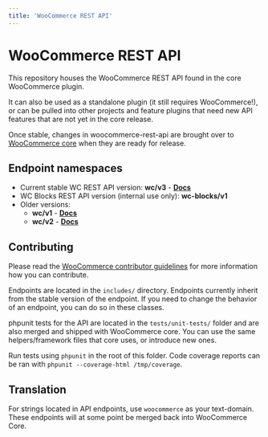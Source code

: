 ```yaml
---
title: 'WooCommerce REST API'
---
```


WooCommerce REST API
===

This repository houses the WooCommerce REST API found in the core WooCommerce plugin. 

It can also be used as a standalone plugin (it still requires WooCommerce!), or can be pulled into other projects and feature plugins that need new API features that are not yet in the core release.

Once stable, changes in woocommerce-rest-api are brought over to [WooCommerce core](https://github.com/woocommerce/woocommerce) when they are ready for release.

## Endpoint namespaces

* Current stable WC REST API version: **wc/v3** - **[Docs](https://woocommerce.github.io/woocommerce-rest-api-docs/)**
* WC Blocks REST API version (internal use only): **wc-blocks/v1**
* Older versions:
    * **wc/v1** - **[Docs](https://woocommerce.github.io/woocommerce-rest-api-docs/wp-api-v1.html)**
    * **wc/v2** - **[Docs](https://woocommerce.github.io/woocommerce-rest-api-docs/wp-api-v2.html)**

## Contributing

Please read the [WooCommerce contributor guidelines](https://github.com/woocommerce/woocommerce/blob/master/.github/CONTRIBUTING.md) for more information how you can contribute.

Endpoints are located in the `includes/` directory. Endpoints currently inherit from the stable version of the endpoint. If you need to change the behavior of an endpoint, you can do so in these classes.

phpunit tests for the API are located in the `tests/unit-tests/` folder and are also merged and shipped with WooCommerce core. You can use the same helpers/framework files that core uses, or introduce new ones.

Run tests using `phpunit` in the root of this folder. Code coverage reports can be ran with `phpunit --coverage-html /tmp/coverage`.

## Translation

For strings located in API endpoints, use `woocommerce` as your text-domain. These endpoints will at some point be merged back into WooCommerce Core.
